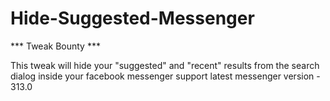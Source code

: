 # Hide-Suggested-Messenger

*** Tweak Bounty *** 

This tweak will hide your "suggested" and "recent" results from the search dialog inside your facebook messenger 
support latest messenger version - 313.0 
